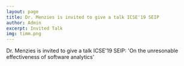 ```yaml
---
layout: page
title: Dr. Menzies is invited to give a talk ICSE'19 SEIP
author: Admin
excerpt: Invited Talk
img: timm.png
---
```

Dr. Menzies is invited to give a talk ICSE'19 SEIP: 'On the unresonable effectiveness of software analytics'
